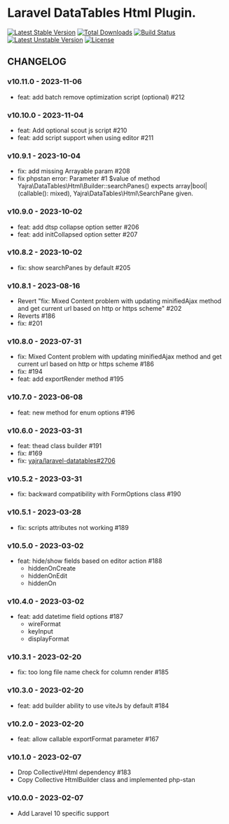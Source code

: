 # Laravel DataTables Html Plugin.

[![Latest Stable Version](https://poser.pugx.org/yajra/laravel-datatables-html/v/stable.png)](https://packagist.org/packages/yajra/laravel-datatables-html)
[![Total Downloads](https://poser.pugx.org/yajra/laravel-datatables-html/downloads.png)](https://packagist.org/packages/yajra/laravel-datatables-html)
[![Build Status](https://travis-ci.org/yajra/laravel-datatables-html.png?branch=master)](https://travis-ci.org/yajra/laravel-datatables-html)
[![Latest Unstable Version](https://poser.pugx.org/yajra/laravel-datatables-html/v/unstable.svg)](https://packagist.org/packages/yajra/laravel-datatables-html)
[![License](https://poser.pugx.org/yajra/laravel-datatables-html/license.svg)](https://packagist.org/packages/yajra/laravel-datatables-html)

## CHANGELOG

### v10.11.0 - 2023-11-06

- feat: add batch remove optimization script (optional) #212

### v10.10.0 - 2023-11-04

- feat: Add optional scout js script #210
- feat: add script support when using editor #211

### v10.9.1 - 2023-10-04

- fix: add missing Arrayable param #208
- fix phpstan error: Parameter #1 $value of method Yajra\DataTables\Html\Builder::searchPanes() expects array|bool|(callable(): mixed), Yajra\DataTables\Html\SearchPane given.

### v10.9.0 - 2023-10-02

- feat: add dtsp collapse option setter #206
- feat: add initCollapsed option setter #207

### v10.8.2 - 2023-10-02

- fix: show searchPanes by default #205

### v10.8.1 - 2023-08-16

- Revert "fix: Mixed Content problem with updating minifiedAjax method and get current url based on http or https scheme" #202
- Reverts #186 
- fix: #201

### v10.8.0 - 2023-07-31

- fix: Mixed Content problem with updating minifiedAjax method and get current url based on http or https scheme #186
- fix: #194
- feat: add exportRender method #195

### v10.7.0 - 2023-06-08

- feat: new method for enum options #196

### v10.6.0 - 2023-03-31

- feat: thead class builder #191
- fix: #169 
- fix: [yajra/laravel-datatables#2706](https://github.com/yajra/laravel-datatables/issues/2706)

### v10.5.2 - 2023-03-31

- fix: backward compatibility with FormOptions class #190

### v10.5.1 - 2023-03-28

- fix: scripts attributes not working #189

### v10.5.0 - 2023-03-02

- feat: hide/show fields based on editor action #188
  - hiddenOnCreate
  - hiddenOnEdit
  - hiddenOn

### v10.4.0 - 2023-03-02

- feat: add datetime field options #187
  - wireFormat
  - keyInput
  - displayFormat

### v10.3.1 - 2023-02-20

- fix: too long file name check for column render #185

### v10.3.0 - 2023-02-20

- feat: add builder ability to use viteJs by default #184

### v10.2.0 - 2023-02-20

- feat: allow callable exportFormat parameter #167

### v10.1.0 - 2023-02-07

- Drop Collective\Html dependency #183
- Copy Collective HtmlBuilder class and implemented php-stan

### v10.0.0 - 2023-02-07

- Add Laravel 10 specific support
